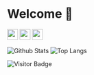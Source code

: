<h1>Welcome 👋</h1>
<p><a href="https://www.twitter.com/vncsbl"><img src="https://img.shields.io/badge/twitter-%231DA1F2.svg?&style=for-the-badge&logo=twitter&logoColor=white" height=25></a> <a href="https://www.linkedin.com/in/vncsbl/"><img src="https://img.shields.io/badge/linkedin-%4267B2.svg?&style=for-the-badge&logo=linkedin&logoColor=white" height=25></a> <a href="https://www.instagram.com/vncsbl/"><img src="https://img.shields.io/badge/instagram-%23E4405F.svg?&style=for-the-badge&logo=instagram&logoColor=white" height=25></a></p>

![Github Stats](https://github-readme-stats.vercel.app/api?username=sabala&count_private=true&show_icons=true&include_all_commits=true)
![Top Langs](https://github-readme-stats.vercel.app/api/top-langs/?username=sabala&hide=TeX&layout=compact)

![Visitor Badge](https://visitor-badge.laobi.icu/badge?page_id=sabala.sabala)
